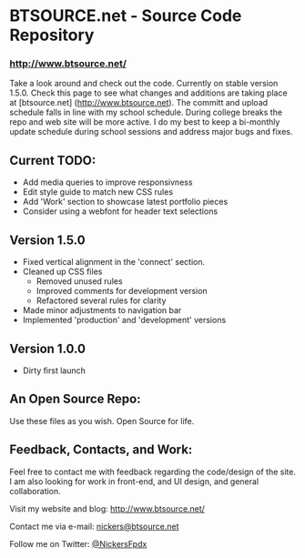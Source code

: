 # BTSOURCE.net - Source Code Repository

### http://www.btsource.net/

Take a look around and check out the code. Currently on stable version 1.5.0. Check this page to
see what changes and additions are taking place at [btsource.net] (http://www.btsource.net). The committ and upload
schedule falls in line with my school schedule. During college breaks the repo and web site will be 
more active. I do my best to keep a bi-monthly update schedule during school sessions and address major
bugs and fixes.

## Current TODO:
* Add media queries to improve responsivness
* Edit style guide to match new CSS rules
* Add 'Work' section to showcase latest portfolio pieces
* Consider using a webfont for header text selections

## Version 1.5.0
* Fixed vertical alignment in the 'connect' section.
* Cleaned up CSS files
    * Removed unused rules
    * Improved comments for development version
    * Refactored several rules for clarity
* Made minor adjustments to navigation bar
* Implemented 'production' and 'development' versions

## Version 1.0.0
* Dirty first launch

## An Open Source Repo:
Use these files as you wish. Open Source for life.

## Feedback, Contacts, and Work:

Feel free to contact me with feedback regarding the code/design of the site. I am also looking for work in front-end, and UI design, and general collaboration.

Visit my website and blog: http://www.btsource.net/

Contact me via e-mail: nickers@btsource.net

Follow me on Twitter: [@NickersFpdx](https://twitter.com/NickersFpdx)